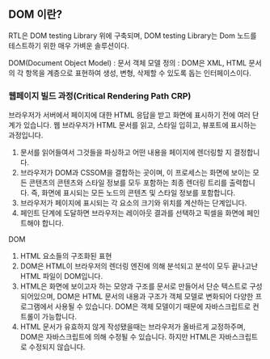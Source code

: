 ## DOM 이란?

RTL은 DOM testing Library 위에 구축되며, DOM testing Library는 Dom 노드를 테스트하기 위한 매우 가벼운 솔루션이다.

DOM(Document Object Model) : 문서 객체 모델
정의 : DOM은 XML, HTML 문서의 각 항목을 계층으로 표현하여 생성, 변형, 삭제할 수 있도록 돕는 인터페이스이다.

### 웹페이지 빌드 과정(Critical Rendering Path CRP)
브라우저가 서버에서 페이지에 대한 HTML 응답을 받고 화면에 표시하기 전에 여러 단계가 있습니다.
웹 브라우저가 HTML 문서를 읽고, 스타일 입히고, 뷰포트에 표시하는 과정입니다.

1. 문서를 읽어들여서 그것들을 파싱하고 어떤 내용을 페이지에 렌더링할 지 결정합니다.
2. 브라우저가 DOM과 CSSOM을 결합하는 곳이며, 이 프로세스는 화면에 보이는 모든 콘텐츠의 콘텐츠와 스타일 정보를 모두 포함하는 최종 렌더링 트리를 출력합니다. 즉, 화면에 표시되는 모든 노드의 콘텐츠 및 스타일 정보를 포함합니다.
3. 브라우저가 페이지에 표시되는 각 요소의 크기와 위치를 계산하는 단계입니다.
4. 페인트 단계에 도달하면 브라우저는 레이아웃 결과를 선택하고 픽셀을 화면에 페인트해야 합니다.

DOM
1. HTML 요소들의 구조화된 표현
2. DOM은 HTML이 브라우저의 렌더링 엔진에 의해 분석되고 분석이 모두 끝나고난 HTML 파일이 DOM입니다.
3. HTML은 화면에 보이고자 하는 모양과 구조를 문서로 만들어서 단순 텍스트로 구성되어있으며, DOM은 HTML 문서의 내용과 구조가 객체 모델로 변화되어 다양한 프로그램에서 사용될 수 있습니다. DOM은 객체 모델이기 때문에 자바스크립트로 컨트롤이 가능합니다.
4. HTML 문서가 유효하지 않게 작성됐을때는 브라우저가 올바르게 교정하주며, DOM은 자바스크립트에 의해 수정될 수 있습니다. 하지만 HTML은 자바스크립트로 수정되지 않습니다.